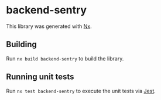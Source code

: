 # backend-sentry

This library was generated with [Nx](https://nx.dev).

## Building

Run `nx build backend-sentry` to build the library.

## Running unit tests

Run `nx test backend-sentry` to execute the unit tests via [Jest](https://jestjs.io).
